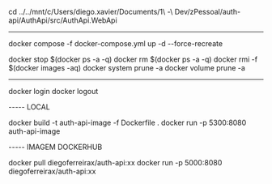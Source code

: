 cd ../../mnt/c/Users/diego.xavier/Documents/1\ -\ Dev/zPessoal/auth-api/AuthApi/src/AuthApi.WebApi

-----

docker compose -f docker-compose.yml up -d --force-recreate

docker stop $(docker ps -a -q)
docker rm $(docker ps -a -q)
docker rmi -f $(docker images -aq)
docker system prune -a
docker volume prune -a

----- 

docker login 
docker logout  

----- LOCAL

docker build -t auth-api-image -f Dockerfile .
docker run -p 5300:8080 auth-api-image

----- IMAGEM DOCKERHUB

docker pull diegoferreirax/auth-api:xx
docker run -p 5000:8080 diegoferreirax/auth-api:xx